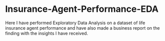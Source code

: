 # Insurance-Agent-Performance-EDA

Here I have performed Exploratory Data Analysis on a dataset of 
life insurance agent performance and have also made a business 
report on the finding with the insights I have received.
